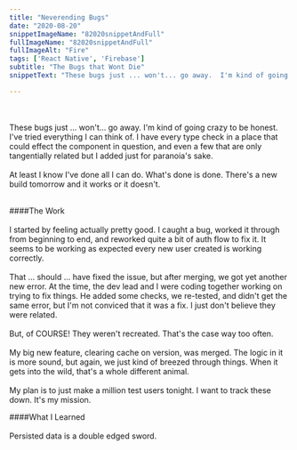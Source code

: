 ```yaml
---
title: "Neverending Bugs"
date: "2020-08-20"
snippetImageName: "82020snippetAndFull"
fullImageName: "82020snippetAndFull"
fullImageAlt: "Fire"
tags: ['React Native', 'Firebase']
subtitle: "The Bugs that Wont Die"
snippetText: "These bugs just ... won't... go away.  I'm kind of going crazy to be honest.  I've tried everything I can think of.  I have every type check in a place that could effect the component in question, and even a few that are only tangentially related but I added just for paranoia's sake."

---
```

<br>
<br>
These bugs just ... won't... go away.  I'm kind of going crazy to be honest.  I've tried everything I can think of.  I have every type check in a place that could effect the component in question, and even a few that are only tangentially related but I added just for paranoia's sake.
<br>
<br>
At least I know I've done all I can do.  What's done is done.  There's a new build tomorrow and it works or it doesn't.
<br>
<br>

####The Work
<br>
<br>
I started by feeling actually pretty good.  I caught a bug, worked it through from beginning to end, and reworked quite a bit of auth flow to fix it.  It seems to be working as expected every new user created is working correctly.
<br>
<br>
That ... should ... have fixed the issue, but after merging, we got yet another new error.  At the time, the dev lead and I were coding together working on trying to fix things.  He added some checks, we re-tested, and didn't get the same error, but I'm not conviced that it was a fix.  I just don't believe they were related.
<br>
<br>
But, of COURSE!  They weren't recreated.  That's the case way too often.
<br>
<br>
My big new feature, clearing cache on version, was merged.  The logic in it is more sound, but again, we just kind of breezed through things.  When it gets into the wild, that's a whole different animal.
<br>
<br>
My plan is to just make a million test users tonight.  I want to track these down.  It's my mission.
<br>

####What I Learned
<br>
<br>
Persisted data is a double edged sword.
<br>
<br>

